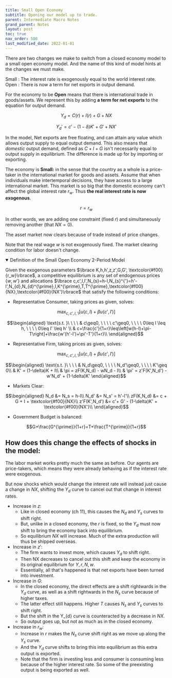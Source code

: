 ```yaml
---
title: Small Open Economy
subtitle: Opening our model up to trade.
parent: Intermediate Macro Notes
grand_parent: Notes
layout: post
toc: true
nav_order: 508
last_modified_date: 2022-01-01
---
```


There are two changes we make to switch from a closed economy model to a small open economy model.
And the name of this kind of model hints at the changes we must make.

Small
: The interest rate is exogenously equal to the world interest rate.
Open
: There is now a term for net exports in output demand.

For the economy to be **Open** means that there is international trade in goods/assets.
We represent this by adding **a term for net exports** to the equation for output demand.


$$Y_{d}=C(r)+I(r)+G+NX$$

$$Y_{d}'=c' - (1-\delta)K' + G' + NX'$$

In the model, Net exports are free floating, and can attain any value which allows output supply to equal output demand.
This also means that *domestic* output demand, defined as $C+I+G$ isn't necessarily equal to output supply in equilibrium. The difference is made up for by importing or exporting.


The economy is **Small:** in the sense that the country as a whole is a price-taker in the international market for goods and assets.
Assume that when individuals make intertemporal decisions, they have access to a large international market. 
This market is so big that the domestic economy can't affect the global interest rate $r_{w}$. 
Thus **the real interest rate is now exogenous**. 

$$r=r_{w}$$


In other words, we are adding one constraint (fixed $r$) and simultaneously removing another (that $NX=0$).

The asset market now clears because of trade instead of price changes.

Note that the real wage $w$ is not exogenously fixed. The market clearing condition for labor doesn't change. 

<aside hidden>In many models of international trade, it's the fact that labor markets are seperate that makes countries distinct.</aside>


<div class="pagebreak"/>

<details markdown="block" open>
<summary>Definition of the Small Open Economy 2-Period Model</summary>

Given the exogenous parameters $\lbrace K,h,h',z,z',G,G', \textcolor{#f00}{r_w}\rbrace$,
a competitive equilibrium is any set of endogenous prices $\lbrace w,w'\rbrace$ and allocations $\lbrace c,c',l,l',N_{s}=h-l,N_{s}^{'}=h'-l',N_{d},N_{d}^{\prime},I,K^{\prime},T,T^{\prime},\textcolor{#f00}{NX},\textcolor{#f00}{NX'}\rbrace$ that satisfy the following conditions:

- Representative Consumer, taking prices as given, solves:

$$\max_{c,c',l,'l} \left[u(c,l)+\beta u(c',l')\right]$$

$$\begin{aligned}
\text{s.t. }\ \ \ \ & c\geq0, \ \ \ \ c'\geq0, \ \ \ \ 0\leq l \leq h, \ \ \ \ 0\leq l' \leq h' \\
& c+\frac{c'}{1+r}\leq\left[w(h-l)+\pi-T\right]+\frac{w'(h'-l')+\pi'-T'}{1+r}\\
\end{aligned}$$

- Representative Firm, taking prices as given, solves:

$$\max_{c,c',l,'l} \left[u(c,l)+\beta u(c',l')\right]$$

$$\begin{aligned}
\text{s.t. }\ \ \ \ & N_d\geq0, \ \ \ \ N_d'\geq0, \ \ \ \ K'\geq 0\\
& K' = (1-\delta)K + I\\
& \pi = zF(K,N_d) - wN_d - I\\
& \pi' = z'F(K',N_d') - w'N_d' + (1-\delta)K'
\end{aligned}$$

- Markets Clear:
  
$$\begin{aligned}
N_d &= N_s = h-l\\
N_d' &= N_s' = h'-l'\\
zF(K,N_d) &= c + G + I + \textcolor{#f00}{NX}\\
z'F(K',N_d') &= c'+ G' - (1-\delta)K' + \textcolor{#f00}{NX'}\\
\end{aligned}$$

<!--- Profit is $\pi=Y-wN_{d}$-->

- Government Budget is balanced:

$$G+\frac{G^{\prime}}{1+r}=T+\frac{T^{\prime}}{1+r}$$

</details>




## How does this change the effects of shocks in the model:

The labor market works pretty much the same as before.
Our agents are price-takers, which means they were already behaving as if the interest rate were exogenous.

But now shocks which would change the interest rate will instead just cause a change in $NX$, shifting the $Y_{d}$ curve to cancel out that change in interest rates.

- Increase in $z$:
    -  Like in closed economy (ch 11), this causes the $N_{d}$ and $Y_{s}$ curves to shift right.
    -  But, unlike in a closed economy, the $r$ is fixed, so the $Y_{d}$ must now shift to bring the economy back into equilibrium.
    - So equilibrium $NX$ will increase. Much of the extra production will thus be shipped overseas.
- Increase in $z'$:
    - The firm wants to invest more, which causes $Y_{d}$ to shift right.
    - Then NX decreases to cancel out this shift and keep the economy in its original equilibrium for $Y,r,N,w$.
    - Essentially, all that's happened is that net exports have been turned into investment.
- Increase in $G$:
    - In the closed economy, the direct effects are a shift rightwards in the $Y_d$ curve, as well as a shift rightwards in the $N_s$ curve because of higher taxes.
    - The latter effect still happens. Higher $T$ causes $N_{s}$ and $Y_{s}$ curves to shift right.
    - But the shift in the Y_{d} curve is counteracted by a decrease in $NX$.
    - So output goes up, but not as much as in the closed economy. 
- Increase in $r_w$:
    - Increase in $r$ makes the $N_{s}$ curve shift right as we move up along the $Y_{s}$ curve.
    -  And the $Y_{d}$ curve shifts to bring this into equilibrium as this extra output is exported.
    -  Note that the firm is investing less and consumer is consuming less because of the higher interest rate. So some of the preexisting output is being exported as well.
